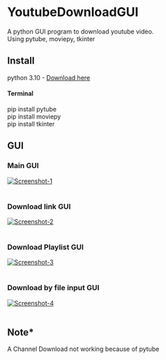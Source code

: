 # YoutubeDownloadGUI
A python GUI program to download youtube video.<br>
Using pytube, moviepy, tkinter<br>
## Install<br>
python 3.10 - <a href="https://www.python.org/downloads/">Download here<a><br>
#### Terminal
pip install pytube<br>
pip install moviepy<br>
pip install tkinter<br>
## GUI
### Main GUI
<a href="https://postimg.cc/w17xhWRN" target="_blank"><img src="https://i.postimg.cc/w17xhWRN/Screenshot-1.png" alt="Screenshot-1"/></a><br/><br/>
### Download link GUI
<a href="https://postimg.cc/pm4WkDK6" target="_blank"><img src="https://i.postimg.cc/pm4WkDK6/Screenshot-2.png" alt="Screenshot-2"/></a><br/><br/>
### Download Playlist GUI
<a href="https://postimg.cc/B8FqzXgQ" target="_blank"><img src="https://i.postimg.cc/B8FqzXgQ/Screenshot-3.png" alt="Screenshot-3"/></a><br/><br/>
### Download by file input GUI
<a href="https://postimg.cc/YGftpZZ5" target="_blank"><img src="https://i.postimg.cc/YGftpZZ5/Screenshot-4.png" alt="Screenshot-4"/></a><br/><br/>
## Note*
A Channel Download not working because of pytube


